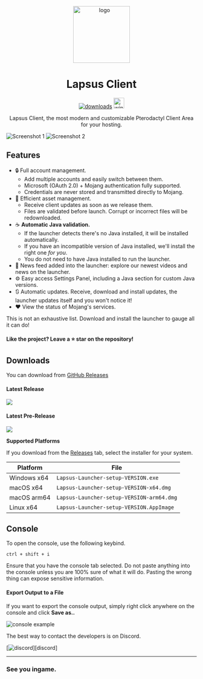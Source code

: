 <p align="center"><img src="https://cdn.discordapp.com/attachments/1024881699307388988/1166477231363739749/logo_background.png?ex=6553dc14&is=65416714&hm=81d0cba8f6bfa3bafd1adb447cdd4d5ee78a38343faca9a52aff8c41231f4f41&" width="150px" height="150px" alt="logo"></p>

<h1 align="center">Lapsus Client</h1>


[<p align="center"><img src="https://img.shields.io/github/downloads/ManucrackYT/LapsusLauncher/total.svg?style=for-the-badge" alt="downloads">](https://github.com/ManucrackYT/LapsusLauncher/releases) <img src="https://forthebadge.com/images/badges/winter-is-coming.svg"  height="28px" alt="winter-is-coming"></p>

<p align="center">Lapsus Client, the most modern and customizable Pterodactyl Client Area for your hosting.</p>

![Screenshot 1](https://media.discordapp.net/attachments/1160683528497926315/1166771279882375309/SPOILER_image.png?ex=6554edee&is=654278ee&hm=75f5a77fa8d87c7059ffb01d0a67d632b657afe2ce4fabaa9d841f390fcee778&=&width=1316&height=616)
![Screenshot 2](https://cdn.discordapp.com/attachments/1158764544076812429/1159127601323978895/image2.png?ex=652fe4b3&is=651d6fb3&hm=de6afe78047dc4ec0cdd3be07fb2a1c1207f565c3287a000c9fd96bc00a6f3a9&)

## Features

* 🔒 Full account management.
  * Add multiple accounts and easily switch between them.
  * Microsoft (OAuth 2.0) + Mojang authentication fully supported.
  * Credentials are never stored and transmitted directly to Mojang.
* 📂 Efficient asset management.
  * Receive client updates as soon as we release them.
  * Files are validated before launch. Corrupt or incorrect files will be redownloaded.
* ☕ **Automatic Java validation.**
  * If the launcher detects there's no Java installed, it will be installed automatically.
  * If you have an incompatible version of Java installed, we'll install the right one *for you*.
  * You do not need to have Java installed to run the launcher.
* 📰 News feed added into the launcher: explore our newest videos and news on the launcher.
* ⚙️ Easy access Settings Panel, including a Java section for custom Java versions.
* 🔃 Automatic updates. Receive, download and install updates, the launcher updates itself and you won't notice it!
* ❤️ View the status of Mojang's services.

This is not an exhaustive list. Download and install the launcher to gauge all it can do!


#### Like the project? Leave a ⭐ star on the repository!

## Downloads

You can download from [GitHub Releases](https://github.com/ManucrackYT/LapsusLauncher/releases)

#### Latest Release

[![](https://img.shields.io/github/release/ManucrackYT/LapsusLauncher.svg?style=flat-square)](https://github.com/ManucrackYT/LapsusLauncher/releases/latest)

#### Latest Pre-Release
[![](https://img.shields.io/github/release/ManucrackYT/LapsusLauncher/all.svg?style=flat-square)](https://github.com/ManucrackYT/LapsusLauncher/releases)

**Supported Platforms**

If you download from the [Releases](https://github.com/ManucrackYT/LapsusLauncher/releases) tab, select the installer for your system.

| Platform | File |
| -------- | ---- |
| Windows x64 | `Lapsus-Launcher-setup-VERSION.exe` |
| macOS x64 | `Lapsus-Launcher-setup-VERSION-x64.dmg` |
| macOS arm64 | `Lapsus-Launcher-setup-VERSION-arm64.dmg` |
| Linux x64 | `Lapsus-Launcher-setup-VERSION.AppImage` |

## Console

To open the console, use the following keybind.

```console
ctrl + shift + i
```

Ensure that you have the console tab selected. Do not paste anything into the console unless you are 100% sure of what it will do. Pasting the wrong thing can expose sensitive information.

#### Export Output to a File

If you want to export the console output, simply right click anywhere on the console and click **Save as..**

![console example](https://i.imgur.com/T5e73jP.png)


The best way to contact the developers is on Discord.

[![discord](https://discordapp.com/api/guilds/954138561509203978/embed.png?style=banner3)][discord]

---

### See you ingame.


[nodejs]: https://nodejs.org/en/ 'Node.js'
[vscode]: https://code.visualstudio.com/ 'Visual Studio Code'
